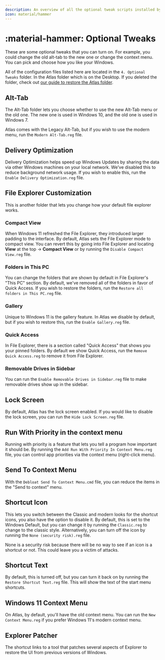 ```yaml
---
description: An overview of all the optional tweak scripts installed by the AtlasOS playbook
icon: material/hammer
---
```


# :material-hammer: Optional Tweaks

These are some optional tweaks that you can turn on. For example, you could change the old alt-tab to the new one or change the context menu. You can pick and choose how you like your Windows.

All of the configuration files listed here are located in the `4. Optional Tweaks` folder. In the Atlas folder which is on the Desktop. If you deleted the folder, check out [our guide to restore the Atlas folder](../../../faq-and-troubleshooting/common-questions/atlas-folder-missing.md).

## Alt-Tab

The Alt-Tab folder lets you choose whether to use the new Alt-Tab menu or the old one. The new one is used in Windows 10, and the old one is used in Windows 7.

Atlas comes with the Legacy Alt-Tab, but if you wish to use the modern menu, run the `Modern Alt-Tab.reg` file.

## Delivery Optimization

Delivery Optimization helps speed up Windows Updates by sharing the data via other Windows machines on your local network. We've disabled this to reduce background network usage. If you wish to enable this, run the `Enable Delivery Optimization.reg` file.

## File Explorer Customization

This is another folder that lets you change how your default file explorer works.

### Compact View

When Windows 11 refreshed the File Explorer, they introduced larger padding to the interface. By default, Atlas sets the File Explorer mode to compact view. You can revert this by going into File Explorer and locating **View** at the top -> **Compact View** or by running the `Disable Compact View.reg` file.

### Folders in This PC

You can change the folders that are shown by default in File Explorer's "This PC" section. By default, we've removed all of the folders in favor of Quick Access. If you wish to restore the folders, run the `Restore all folders in This PC.reg` file.

### Gallery

Unique to Windows 11 is the gallery feature. In Atlas we disable by default, but if you wish to restore this, run the `Enable Gallery.reg` file.

### Quick Access

In File Explorer, there is a section called "Quick Access" that shows you your pinned folders. By default we show Quick Access, run the `Remove Quick Access.reg` to remove it from File Explorer.

### Removable Drives in Sidebar

You can run the `Enable Removable Drives in Sidebar.reg` file to make removable drives show up in the sidebar.

## Lock Screen

By default, Atlas has the lock screen enabled. If you would like to disable the lock screen, you can run the `Hide Lock Screen.reg` file.

## Run With Priority in the context menu

Running with priority is a feature that lets you tell a program how important it should be. By running the `Add Run With Priority In Context Menu.reg` file, you can control app priorities via the context menu (right-click menu).

## Send To Context Menu

With the `Debloat Send To Context Menu.cmd` file, you can reduce the items in the "Send to context" menu.

## Shortcut Icon

This lets you switch between the Classic and modern looks for the shortcut icons, you also have the option to disable it. By default, this is set to the Windows Default, but you can change it by running the `Classic.reg` to change to the classic style. Alternatively, you can turn off the icon by running the `None (security risk).reg` file.

None is a security risk because there will be no way to see if an icon is a shortcut or not. This could leave you a victim of attacks.

## Shortcut Text

By default, this is turned off, but you can turn it back on by running the `Restore Shortcut Text.reg` file. This will show the text of the start menu shortcuts.

## Windows 11 Context Menu

On Atlas, by default, you'll have the old context menu. You can run the `New Context Menu.reg` if you prefer Windows 11's modern context menu.

## Explorer Patcher

The shortcut links to a tool that patches several aspects of Explorer to restore the UI from previous versions of Windows.
